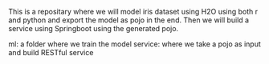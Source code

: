 This is a repositary where we will model iris dataset using H2O using both r and python and export the model as pojo in the end. 
Then we will build a service using Springboot using the generated pojo. 

ml: a folder where we train the model 
service: where we take a pojo as input and build RESTful service
